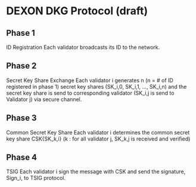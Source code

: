 DEXON DKG Protocol (draft)
===========================
Phase 1
-------
ID Registration
Each validator broadcasts its ID to the network.

Phase 2
-------
Secret Key Share Exchange
Each validator i generates n (n = # of ID registered in phase 1) secret key shares (SK_i,0, SK_i,1, ..., SK_i,n) and the secret key share is send to corresponding validator (SK_i,j is send to Validator j) via secure channel.

Phase 3
-------
Common Secret Key Share
Each validator i determines the common secret key share CSK{SK_k,i} (k : for all validator j, SK_k,j is received and verified)

Phase 4
-------
TSIG
Each validator i sign the message with CSK and send the signature, Sign_i, to TSIG protocol.